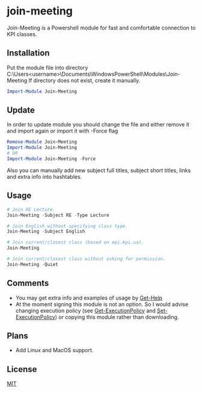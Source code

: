 # join-meeting
Join-Meeting is a Powershell module for fast and comfortable connection to KPI classes.

## Installation

Put the module file into directory C:\Users\<username>\Documents\WindowsPowerShell\Modules\Join-Meeting
If directory does not exist, create it manually.

```powershell
Import-Module Join-Meeting
```

## Update

In order to update module you should change the file and either remove it and import again or import it with -Force flag

```powershell
Remove-Module Join-Meeting
Import-Module Join-Meeting
# OR
Import-Module Join-Meeting -Force
```

Also you can manually add new subject full titles, subject short titles, links and extra info into hashtables.

## Usage

```powershell
# Join RE Lecture.
Join-Meeting -Subject RE -Type Lecture

# Join English without specifying class type.
Join-Meeting -Subject English

# Join current/closest class (based on epi.kpi.ua).
Join-Meeting

# Join current/closest class without asking for permission.
Join-Meeting -Quiet
```

## Comments

* You may get extra info and examples of usage by [Get-Help](https://learn.microsoft.com/en-us/powershell/module/microsoft.powershell.core/get-help?view=powershell-7.3)
* At the moment signing this module is not an option. So I would advise changing execution policy (see [Get-ExecutionPolicy](https://learn.microsoft.com/en-us/powershell/module/microsoft.powershell.security/get-executionpolicy?view=powershell-7.3) and [Set-ExecutionPolicy](https://learn.microsoft.com/en-us/powershell/module/microsoft.powershell.security/set-executionpolicy?view=powershell-7.3)) or copying this module rather than downloading.

## Plans

* Add Linux and MacOS support.

## License

[MIT](https://choosealicense.com/licenses/mit/)
